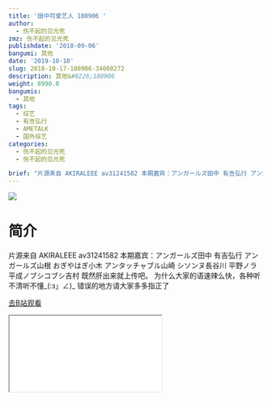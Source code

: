```yaml
---
title: '田中可爱艺人 180906 '
author:
  - 伤不起的见光死
zmz: 伤不起的见光死
publishdate: '2018-09-06'
bangumi: 其他
date: '2019-10-10'
slug: 2018-10-17-180906-34008272
description: 其他&#8226;180906
weight: 8990.0
bangumis:
  - 其他
tags:
  - 综艺
  - 有吉弘行
  - AMETALK
  - 国外综艺
categories:
  - 伤不起的见光死
  - 伤不起的见光死

brief: "片源来自 AKIRALEEE av31241582 本期嘉宾：アンガールズ田中 有吉弘行 アンガールズ山根 おぎやはぎ小木 アンタッチャブル山崎 シソンヌ長谷川 平野ノラ 平成ノブシコブシ吉村 既然肝出来就上传吧。 为什么大家的语速辣么快，各种听不清听不懂_(:з」∠)_ 错误的地方请大家多多指正了"
---
```

![](https://raw.githubusercontent.com/tcgriffith/owaraisite/master/static/tmpimg/d6f1fa75cd1d141ef0cfdd257d71fc5ce8a13d5e.png.480.jpg)
# 简介  
片源来自 AKIRALEEE av31241582 
本期嘉宾：アンガールズ田中 有吉弘行 アンガールズ山根 おぎやはぎ小木 アンタッチャブル山崎 シソンヌ長谷川 平野ノラ 平成ノブシコブシ吉村
既然肝出来就上传吧。
为什么大家的语速辣么快，各种听不清听不懂_(:з」∠)_ 
错误的地方请大家多多指正了  

[去B站观看](https://www.bilibili.com/video/av34008272/)
<div class ="resp-container"><iframe class="testiframe" src="//player.bilibili.com/player.html?aid=34008272"", scrolling="no", allowfullscreen="true" > </iframe></div> 
